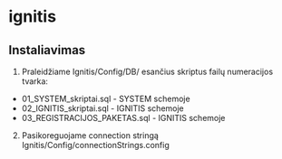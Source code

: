# ignitis

## Instaliavimas

1. Praleidžiame Ignitis/Config/DB/ esančius skriptus failų numeracijos tvarka:

* 01_SYSTEM_skriptai.sql - SYSTEM schemoje
* 02_IGNITIS_skriptai.sql - IGNITIS schemoje
* 03_REGISTRACIJOS_PAKETAS.sql - IGNITIS schemoje

2. Pasikoreguojame connection stringą Ignitis/Config/connectionStrings.config